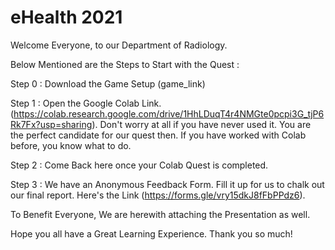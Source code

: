# eHealth 2021

Welcome Everyone, to our Department of Radiology. 

Below Mentioned are the Steps to Start with the Quest :

Step 0 : Download the Game Setup (game_link)

Step 1 : Open the Google Colab Link. (https://colab.research.google.com/drive/1HhLDuqT4r4NMGte0pcpi3G_tjP6Rk7Fx?usp=sharing). Don't worry at all if you have never used it. You are the perfect candidate for our quest then. If you have worked with Colab before, you know what to do.

Step 2 : Come Back here once your Colab Quest is completed.

Step 3 : We have an Anonymous Feedback Form. Fill it up for us to chalk out our final report. Here's the Link (https://forms.gle/vry15dkJ8fFbPPdz6).

To Benefit Everyone, We are herewith attaching the Presentation as well.

Hope you all have a Great Learning Experience. Thank you so much!
